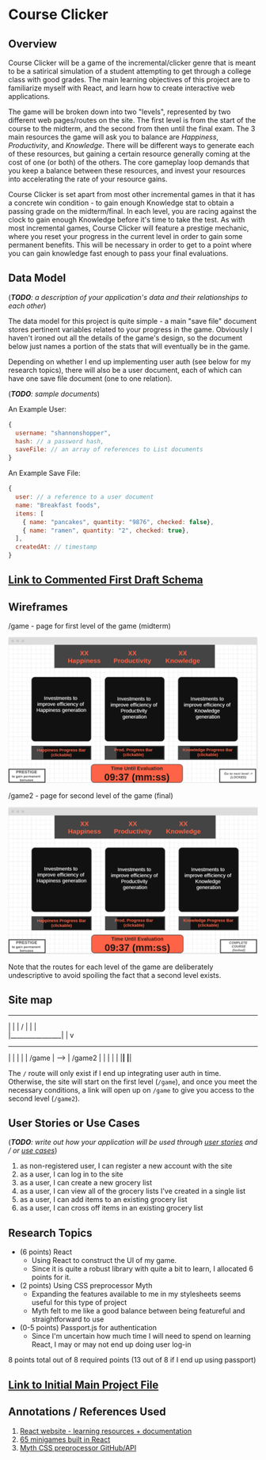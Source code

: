 # Course Clicker

## Overview

Course Clicker will be a game of the incremental/clicker genre that is meant to be a satirical simulation of a student attempting to get through a college class with good grades. The main learning objectives of this project are to familiarize myself with React, and learn how to create interactive web applications.

The game will be broken down into two "levels", represented by two different web pages/routes on the site. The first level is from the start of the course to the midterm, and the second from then until the final exam. The 3 main resources the game will ask you to balance are *Happiness*, *Productivity*, and *Knowledge*. There will be different ways to generate each of these resources, but gaining a certain resource generally coming at the cost of one (or both) of the others. The core gameplay loop demands that you keep a balance between these resources, and invest your resources into accelerating the rate of your resource gains. 

Course Clicker is set apart from most other incremental games in that it has a concrete win condition - to gain enough Knowledge stat to obtain a passing grade on the midterm/final. In each level, you are racing against the clock to gain enough Knowledge before it's time to take the test. As with most incremental games, Course Clicker will feature a prestige mechanic, where you reset your progress in the current level in order to gain some permanent benefits. This will be necessary in order to get to a point where you can gain knowledge fast enough to pass your final evaluations.

## Data Model

(___TODO__: a description of your application's data and their relationships to each other_) 

The data model for this project is quite simple - a main "save file" document stores pertinent variables related to your progress in the game. Obviously I haven't ironed out all the details of the game's design, so the document below just names a portion of the stats that will eventually be in the game.

Depending on whether I end up implementing user auth (see below for my research topics), there will also be a user document, each of which can have one save file document (one to one relation).

(___TODO__: sample documents_)

An Example User:

```javascript
{
  username: "shannonshopper",
  hash: // a password hash,
  saveFile: // an array of references to List documents
}
```

An Example Save File:

```javascript
{
  user: // a reference to a user document
  name: "Breakfast foods",
  items: [
    { name: "pancakes", quantity: "9876", checked: false},
    { name: "ramen", quantity: "2", checked: true},
  ],
  createdAt: // timestamp
}
```

## [Link to Commented First Draft Schema](db.js) 

## Wireframes

/game - page for first level of the game (midterm)

![game level 1](documentation/game.png)

/game2 - page for second level of the game (final)

![game level 2](documentation/game2.png)

Note that the routes for each level of the game are deliberately undescriptive to avoid spoiling the fact that a second level exists.

## Site map
 ________________
|                |
|       /        |
|                |  
|________________|
        |
        v
 ________________         ________________
|                |       |                |
|     /game      |  -->  |     /game2     |
|                |       |                |
|________________|       |________________| 

The `/` route will only exist if I end up integrating user auth in time. Otherwise, the site will start on the first level (`/game`), and once you meet the necessary conditions, a link will open up on `/game` to give you access to the second level (`/game2`).

## User Stories or Use Cases

(___TODO__: write out how your application will be used through [user stories](http://en.wikipedia.org/wiki/User_story#Format) and / or [use cases](https://www.mongodb.com/download-center?jmp=docs&_ga=1.47552679.1838903181.1489282706#previous)_)

1. as non-registered user, I can register a new account with the site
2. as a user, I can log in to the site
3. as a user, I can create a new grocery list
4. as a user, I can view all of the grocery lists I've created in a single list
5. as a user, I can add items to an existing grocery list
6. as a user, I can cross off items in an existing grocery list

## Research Topics

* (6 points) React
    * Using React to construct the UI of my game.
    * Since it is quite a robust library with quite a bit to learn, I allocated 6 points for it.
* (2 points) Using CSS preprocessor Myth
    * Expanding the features available to me in my stylesheets seems useful for this type of project
    * Myth felt to me like a good balance between being featureful and straightforward to use
* (0-5 points) Passport.js for authentication
    * Since I'm uncertain how much time I will need to spend on learning React, I may or may not end up doing user log-in

8 points total out of 8 required points (13 out of 8 if I end up using passport)


## [Link to Initial Main Project File](app.js) 

## Annotations / References Used

1. [React website - learning resources + documentation](https://reactjs.org)
2. [65 minigames built in React](https://react.rocks/tag/Game)
3. [Myth CSS preprocessor GitHub/API](https://github.com/segmentio/myth)
